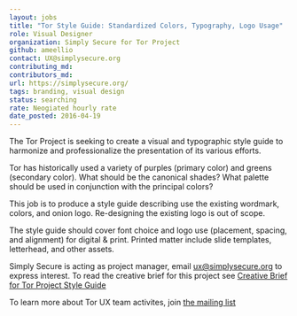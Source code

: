 ```yaml
---
layout: jobs
title: "Tor Style Guide: Standardized Colors, Typography, Logo Usage"
role: Visual Designer
organization: Simply Secure for Tor Project
github: ameellio
contact: UX@simplysecure.org
contributing_md:
contributors_md:
url: https://simplysecure.org/
tags: branding, visual design
status: searching
rate: Neogiated hourly rate
date_posted: 2016-04-19
---
```

The Tor Project is seeking to create a visual and typographic style guide to harmonize and professionalize the presentation of its various efforts.

Tor has historically used a variety of purples (primary color) and greens (secondary color). What should be the canonical shades? What palette should be used in conjunction with the principal colors?

This job is to produce a style guide describing use the existing wordmark, colors, and onion logo.  Re-designing the existing logo is out of scope.

The style guide should cover font choice and logo use (placement, spacing, and alignment) for digital & print. Printed matter include slide templates, letterhead, and other assets.

Simply Secure is acting as project manager, email ux@simplysecure.org to express interest. To read the creative brief for this project see [Creative Brief for Tor Project Style Guide](https://github.com/simplysecure/tor/blob/master/CreativeBriefforTorProjectStyleGuide.pdf)

To learn more about Tor UX team activites, join [the mailing list](https://lists.torproject.org/cgi-bin/mailman/listinfo/ux)


